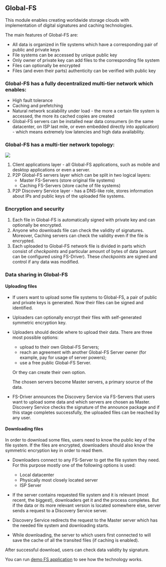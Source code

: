## Global-FS

This module enables creating worldwide storage clouds with implementation of digital signatures and caching technologies.

The main features of Global-FS are:
* All data is organized in file systems which have a corresponding pair of public and private keys
* File systems can be accessed by unique public key
* Only owner of private key can add files to the corresponding file system
* Files can optionally be encrypted
* Files (and even their parts) authenticity can be verified with public key

### Global-FS has a fully decentralized multi-tier network which enables:
* High fault tolerance 
* Caching and prefetching
* Natural network scalability under load - the more a certain file system is accessed, the more its cached copies are 
created
* Global-FS servers can be installed near data consumers (in the same datacenter, on ISP last mile, or even embedded 
directly into application) - which means extremely low latencies and high data availability.

### Global-FS has a multi-tier network topology:

<img src="http://datakernel.io/static/images/globalfs-architecture.png">

1. Client applications layer - all Global-FS applications, such as mobile and desktop applications or even a server.
2. P2P Global-FS servers layer which can be split in two logical layers:
    * Master FS-Servers (store original file systems)
    * Caching FS-Servers (store cache of file systems)
3. P2P Discovery Service layer - has a DNS-like role, stores information about IPs and public keys of the uploaded 
file systems.

### Encryption and security
1. Each file in Global-FS is automatically signed with private key and can optionally be encrypted.
2. Anyone who downloads file can check the validity of signatures. Moreover, Caching servers can check
the validity even if the file is encrypted.
3. Each uploaded to Global-FS network file is divided in parts which consist of *checkpoints* and particular amount of 
bytes of data (amount can be configured using FS-Driver). These *checkpoints* are signed and control if any data was modified.


### Data sharing in Global-FS
#### Uploading files

* If users want to upload some file systems to Global-FS, a pair of public and private keys is generated. Now their files 
can be signed and identified.
* Uploaders can optionally encrypt their files with self-generated symmetric encryption key.
* Uploaders should decide where to upload their data. There are three most possible options:
    * upload to their own Global-FS Servers;
    * reach an agreement with another Global-FS Server owner (for example, pay for usage of server powers);
    * use a free public Global-FS Server.
    
    Or they can create their own option.
    
    The chosen servers become Master servers, a primary source of the data.
* FS-Driver announces the Discovery Service via FS-Servers that users want to upload some data and which servers are 
chosen as Master. Discovery Service checks the signature of the announce package and if this stage completes successfully, 
the uploaded files can be reached by any user.

#### Downloading files
In order to download some files, users need to know the public key of the file system. If the files are encrypted, 
downloaders should also know the symmetric encryption key in order to read them. 

* Downloaders connect to any FS-Server to get the file system they need. For this purpose mostly one of the following 
options is used:

    * Local datacenter
    * Physically most closely located server
    * ISP Server
* If the server contains requested file system and it is relevant (most recent, the biggest), downloaders get it and the 
process completes. But if the data or its more relevant version is located somewhere else, server sends a request to a 
Discovery Service server.
* Discovery Service redirects the request to the Master server which has the needed file system and downloading starts.
* While downloading, the server to which users first connected to will save the cache of all the transited files (if 
caching is enabled).

After successful download, users can check data validity by signature.

You can run [demo FS application](https://github.com/softindex/datakernel/tree/master/examples/global-fs-demo) to see 
how the technology works.